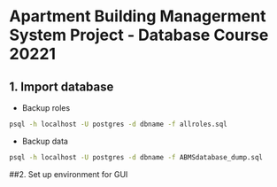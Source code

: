 # Apartment Building Managerment System Project - Database Course 20221


## 1. Import database
* Backup roles  
```sh
psql -h localhost -U postgres -d dbname -f allroles.sql
```

* Backup data
```sh
psql -h localhost -U postgres -d dbname -f ABMSdatabase_dump.sql
```

##2. Set up environment for GUI
